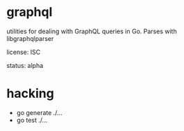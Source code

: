 graphql
=======

utilities for dealing with GraphQL queries in Go. Parses with libgraphqlparser

license: ISC

status: alpha


hacking
=======

 * go generate ./...
 * go test ./...

